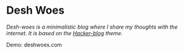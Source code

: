 # Desh Woes

*Desh-woes is a minimalistic blog where I share my thoughts with the internet. It is based on the [Hacker-blog](https://github.com/tocttou/hacker-blog) theme.*

Demo: deshwoes.com
